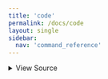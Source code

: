 ```yaml
---
title: 'code'
permalink: /docs/code
layout: single
sidebar:
  nav: 'command_reference'
---
```




<details>
  <summary>View Source</summary>

{% highlight sh %}

!fn --shellpen-private contexts closeAndWriteAll
printf '%s' "${__SHELLPEN_SOURCES_TEXTS[$SHELLPEN_PEN_INDEX]}"
{% endhighlight %}

</details>









